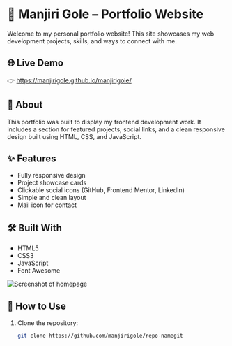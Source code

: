 # 🌟 Manjiri Gole – Portfolio Website

Welcome to my personal portfolio website! This site showcases my web development projects, skills, and ways to connect with me.

## 🌐 Live Demo

👉 https://manjirigole.github.io/manjirigole/

## 📝 About

This portfolio was built to display my frontend development work. It includes a section for featured projects, social links, and a clean responsive design built using HTML, CSS, and JavaScript.

## ✨ Features

- Fully responsive design
- Project showcase cards
- Clickable social icons (GitHub, Frontend Mentor, LinkedIn)
- Simple and clean layout
- Mail icon for contact

## 🛠️ Built With

- HTML5
- CSS3
- JavaScript
- Font Awesome

![Screenshot of homepage](./assets/screenshot.png)

## 🚀 How to Use

1. Clone the repository:
   ```bash
   git clone https://github.com/manjirigole/repo-namegit
